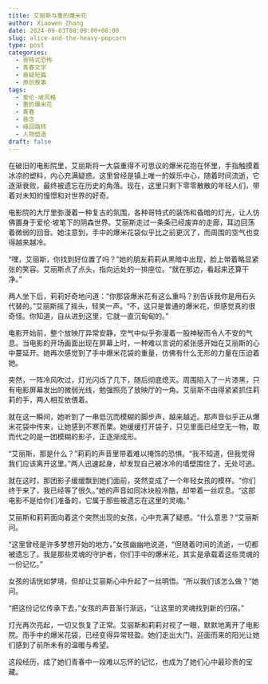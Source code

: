```yaml
---
title: 艾丽斯与重的爆米花
author: Xiaowen Zhang
date: 2024-09-03T08:00:00+08:00
slug: alice-and-the-heavy-popcorn
type: post
categories:
  - 哥特式恐怖
  - 青春文学
  - 悬疑短篇
  - 原创故事
tags:
  - 爱伦·坡风格
  - 重的爆米花
  - 青春
  - 悬念
  - 峰回路转
  - 人物塑造
draft: false
---
```


在破旧的电影院里，艾丽斯将一大袋重得不可思议的爆米花抱在怀里，手指触摸着冰凉的塑料，内心充满疑惑。这里曾经是镇上唯一的娱乐中心，随着时间流逝，它逐渐衰败，最终被遗忘在历史的角落。现在，这里只剩下零零散散的年轻人们，带着对未知的憧憬和对世界的好奇。

电影院的大厅里弥漫着一种复古的氛围，各种哥特式的装饰和昏暗的灯光，让人仿佛置身于爱伦·坡笔下的阴森世界。艾丽斯走过一条条已经废弃的走廊，耳边回荡着微弱的回音。她注意到，手中的爆米花袋似乎比之前更沉了，而周围的空气也变得越来越冷。

“嘿，艾丽斯，你找到好位置了吗？”她的朋友莉莉从黑暗中出现，脸上带着略显紧张的笑容。艾丽斯点了点头，指向远处的一排座位。“就在那边，看起来还算干净。”

两人坐下后，莉莉好奇地问道：“你那袋爆米花有这么重吗？别告诉我你是用石头代替的。”艾丽斯摇了摇头，轻笑一声。“不，这只是普通的爆米花，但感觉真的很奇怪。你知道，自从进到这里，它就一直沉甸甸的。”

电影开始前，整个放映厅异常安静，空气中似乎弥漫着一股神秘而令人不安的气息。当电影的开场画面出现在屏幕上时，一种难以言说的紧张感开始在艾丽斯的心中蔓延开。她再次感觉到了手中爆米花袋的重量，仿佛有什么无形的力量在压迫着她。

突然，一阵冷风吹过，灯光闪烁了几下，随后彻底熄灭。周围陷入了一片漆黑，只有电影屏幕发出的微弱光线，勉强照亮了放映厅的一角。艾丽斯不由得紧紧抓住莉莉的手，两人相互依偎着。

就在这一瞬间，她听到了一串低沉而模糊的脚步声，越来越近。那声音似乎正从爆米花袋中传来，让她感到不寒而栗。她缓缓打开袋子，只见里面已经空无一物，取而代之的是一团模糊的影子，正逐渐成形。

“艾丽斯，那是什么？”莉莉的声音里带着难以掩饰的恐惧。“我不知道，但我觉得我们应该离开这里。”两人迅速起身，却发现自己被冰冷的墙壁围住了，无处可逃。

就在这时，那团影子缓缓飘到她们面前，突然变成了一个年轻女孩的模样。“你们终于来了，我已经等了很久。”她的声音如同冰块般冷酷，却带着一丝叹息。“这部电影不是给你们准备的，它属于那些被遗忘在这里的灵魂。”

艾丽斯和莉莉面向着这个突然出现的女孩，心中充满了疑惑。“什么意思？”艾丽斯问。

“这里曾经是许多梦想开始的地方，”女孩幽幽地说道，“但随着时间的流逝，一切都被遗忘了。我是那些灵魂的守护者，你们手中的爆米花，其实是承载着这些灵魂的一份记忆。”

女孩的话恍如梦境，但却让艾丽斯心中升起了一丝明悟。“所以我们该怎么做？”她问。

“把这份记忆传承下去，”女孩的声音渐行渐远，“让这里的灵魂找到新的归宿。”

灯光再次亮起，一切又恢复了正常。艾丽斯和莉莉对视了一眼，默默地离开了电影院。而手中的爆米花袋，已经变得异常轻盈。她们走出大门，迎面而来的阳光让她们感到了前所未有的温暖与希望。

这段经历，成了她们青春中一段难以忘怀的记忆，也成为了她们心中最珍贵的宝藏。